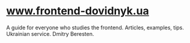 # www.frontend-dovidnyk.ua
A guide for everyone who studies the frontend. Articles, examples, tips. Ukrainian service. Dmitry Beresten.
